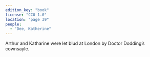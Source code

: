 ```yaml
---
edition_key: "book"
license: "CC0 1.0"
location: "page 39"
people:
  - "Dee, Katherine"
---
```

Arthur and Katharine were let blud at London by
Doctor Dodding’s cownsayle.

